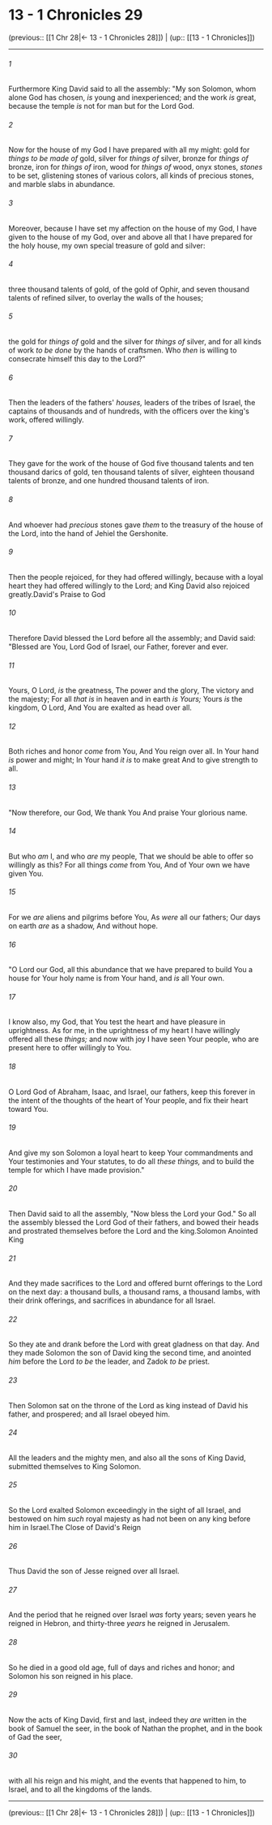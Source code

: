 # 13 - 1 Chronicles 29

(previous:: [[1 Chr 28|← 13 - 1 Chronicles 28]]) | (up:: [[13 - 1 Chronicles]])

***


###### 1 
Furthermore King David said to all the assembly: "My son Solomon, whom alone God has chosen, _is_ young and inexperienced; and the work _is_ great, because the temple _is_ not for man but for the Lord God. 

###### 2 
Now for the house of my God I have prepared with all my might: gold for _things to be made of_ gold, silver for _things of_ silver, bronze for _things of_ bronze, iron for _things of_ iron, wood for _things of_ wood, onyx stones, _stones_ to be set, glistening stones of various colors, all kinds of precious stones, and marble slabs in abundance. 

###### 3 
Moreover, because I have set my affection on the house of my God, I have given to the house of my God, over and above all that I have prepared for the holy house, my own special treasure of gold and silver: 

###### 4 
three thousand talents of gold, of the gold of Ophir, and seven thousand talents of refined silver, to overlay the walls of the houses; 

###### 5 
the gold for _things of_ gold and the silver for _things of_ silver, and for all kinds of work _to be done_ by the hands of craftsmen. Who _then_ is willing to consecrate himself this day to the Lord?" 

###### 6 
Then the leaders of the fathers' _houses,_ leaders of the tribes of Israel, the captains of thousands and of hundreds, with the officers over the king's work, offered willingly. 

###### 7 
They gave for the work of the house of God five thousand talents and ten thousand darics of gold, ten thousand talents of silver, eighteen thousand talents of bronze, and one hundred thousand talents of iron. 

###### 8 
And whoever had _precious_ stones gave _them_ to the treasury of the house of the Lord, into the hand of Jehiel the Gershonite. 

###### 9 
Then the people rejoiced, for they had offered willingly, because with a loyal heart they had offered willingly to the Lord; and King David also rejoiced greatly.David's Praise to God 

###### 10 
Therefore David blessed the Lord before all the assembly; and David said: "Blessed are You, Lord God of Israel, our Father, forever and ever. 

###### 11 
Yours, O Lord, _is_ the greatness, The power and the glory, The victory and the majesty; For all _that is_ in heaven and in earth _is Yours;_ Yours _is_ the kingdom, O Lord, And You are exalted as head over all. 

###### 12 
Both riches and honor _come_ from You, And You reign over all. In Your hand _is_ power and might; In Your hand _it is_ to make great And to give strength to all. 

###### 13 
"Now therefore, our God, We thank You And praise Your glorious name. 

###### 14 
But who _am_ I, and who _are_ my people, That we should be able to offer so willingly as this? For all things _come_ from You, And of Your own we have given You. 

###### 15 
For we _are_ aliens and pilgrims before You, As _were_ all our fathers; Our days on earth _are_ as a shadow, And without hope. 

###### 16 
"O Lord our God, all this abundance that we have prepared to build You a house for Your holy name is from Your hand, and _is_ all Your own. 

###### 17 
I know also, my God, that You test the heart and have pleasure in uprightness. As for me, in the uprightness of my heart I have willingly offered all these _things;_ and now with joy I have seen Your people, who are present here to offer willingly to You. 

###### 18 
O Lord God of Abraham, Isaac, and Israel, our fathers, keep this forever in the intent of the thoughts of the heart of Your people, and fix their heart toward You. 

###### 19 
And give my son Solomon a loyal heart to keep Your commandments and Your testimonies and Your statutes, to do all _these things,_ and to build the temple for which I have made provision." 

###### 20 
Then David said to all the assembly, "Now bless the Lord your God." So all the assembly blessed the Lord God of their fathers, and bowed their heads and prostrated themselves before the Lord and the king.Solomon Anointed King 

###### 21 
And they made sacrifices to the Lord and offered burnt offerings to the Lord on the next day: a thousand bulls, a thousand rams, a thousand lambs, with their drink offerings, and sacrifices in abundance for all Israel. 

###### 22 
So they ate and drank before the Lord with great gladness on that day. And they made Solomon the son of David king the second time, and anointed _him_ before the Lord _to be_ the leader, and Zadok _to be_ priest. 

###### 23 
Then Solomon sat on the throne of the Lord as king instead of David his father, and prospered; and all Israel obeyed him. 

###### 24 
All the leaders and the mighty men, and also all the sons of King David, submitted themselves to King Solomon. 

###### 25 
So the Lord exalted Solomon exceedingly in the sight of all Israel, and bestowed on him _such_ royal majesty as had not been on any king before him in Israel.The Close of David's Reign 

###### 26 
Thus David the son of Jesse reigned over all Israel. 

###### 27 
And the period that he reigned over Israel _was_ forty years; seven years he reigned in Hebron, and thirty-three _years_ he reigned in Jerusalem. 

###### 28 
So he died in a good old age, full of days and riches and honor; and Solomon his son reigned in his place. 

###### 29 
Now the acts of King David, first and last, indeed they _are_ written in the book of Samuel the seer, in the book of Nathan the prophet, and in the book of Gad the seer, 

###### 30 
with all his reign and his might, and the events that happened to him, to Israel, and to all the kingdoms of the lands.

***

(previous:: [[1 Chr 28|← 13 - 1 Chronicles 28]]) | (up:: [[13 - 1 Chronicles]])
